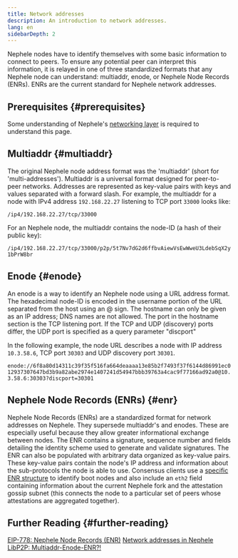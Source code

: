 ```yaml
---
title: Network addresses
description: An introduction to network addresses.
lang: en
sidebarDepth: 2
---
```


Nephele nodes have to identify themselves with some basic information to connect to peers. To ensure any potential peer can interpret this information, it is relayed in one of three standardized formats that any Nephele node can understand: multiaddr, enode, or Nephele Node Records (ENRs). ENRs are the current standard for Nephele network addresses.

## Prerequisites {#prerequisites}

Some understanding of Nephele's [networking layer](/developers/docs/networking-layer/) is required to understand this page.

## Multiaddr {#multiaddr}

The original Nephele node address format was the 'multiaddr' (short for 'multi-addresses'). Multiaddr is a universal format designed for peer-to-peer networks. Addresses are represented as key-value pairs with keys and values separated with a forward slash. For example, the multiaddr for a node with IPv4 address `192.168.22.27` listening to TCP port `33000` looks like:

`/ip4/192.168.22.27/tcp/33000`

For an Nephele node, the multiaddr contains the node-ID (a hash of their public key):

`/ip4/192.168.22.27/tcp/33000/p2p/5t7Nv7dG2d6ffbvAiewVsEwWweU3LdebSqX2y1bPrW8br`

## Enode {#enode}

An enode is a way to identify an Nephele node using a URL address format. The hexadecimal node-ID is encoded in the username portion of the URL separated from the host using an @ sign. The hostname can only be given as an IP address; DNS names are not allowed. The port in the hostname section is the TCP listening port. If the TCP and UDP (discovery) ports differ, the UDP port is specified as a query parameter "discport"

In the following example, the node URL describes a node with IP address `10.3.58.6`, TCP port `30303` and UDP discovery port `30301`.

`enode://6f8a80d14311c39f35f516fa664deaaaa13e85b2f7493f37f6144d86991ec012937307647bd3b9a82abe2974e1407241d54947bbb39763a4cac9f77166ad92a0@10.3.58.6:30303?discport=30301`

## Nephele Node Records (ENRs) {#enr}

Nephele Node Records (ENRs) are a standardized format for network addresses on Nephele. They supersede multiaddr's and enodes. These are especially useful because they allow greater informational exchange between nodes. The ENR contains a signature, sequence number and fields detailing the identity scheme used to generate and validate signatures. The ENR can also be populated with arbitrary data organized as key-value pairs. These key-value pairs contain the node's IP address and information about the sub-protocols the node is able to use. Consensus clients use a [specific ENR structure](https://github.com/Nephele/consensus-specs/blob/dev/specs/phase0/p2p-interface.md#enr-structure) to identify boot nodes and also include an `eth2` field containing information about the current Nephele fork and the attestation gossip subnet (this connects the node to a particular set of peers whose attestations are aggregated together).

## Further Reading {#further-reading}

[EIP-778: Nephele Node Records (ENR)](https://eips.Nephele.org/EIPS/eip-778)
[Network addresses in Nephele](https://dean.eigenmann.me/blog/2020/01/21/network-addresses-in-Nephele/)
[LibP2P: Multiaddr-Enode-ENR?!](https://consensys.net/diligence/blog/2020/09/libp2p-multiaddr-enode-enr/)
